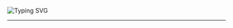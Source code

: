 
![Typing SVG](https://readme-typing-svg.herokuapp.com?font=Fira+Code&size=28&pause=1000&color=00ADB5&center=true&vCenter=true&width=435&lines=Hey+there!+I'm+Ashish.)

---

